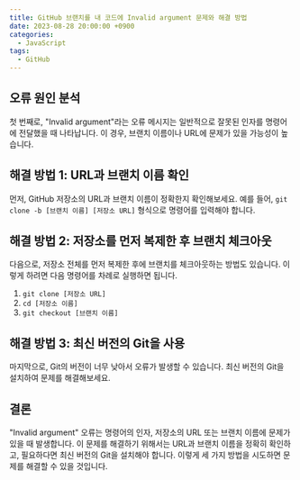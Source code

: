 ```yaml
---
title: GitHub 브랜치를 내 코드에 Invalid argument 문제와 해결 방법
date: 2023-08-28 20:00:00 +0900
categories:
  - JavaScript
tags:
  - GitHub
---
```


## 오류 원인 분석

첫 번째로, "Invalid argument"라는 오류 메시지는 일반적으로 잘못된 인자를 명령어에 전달했을 때 나타납니다. 이 경우, 브랜치 이름이나 URL에 문제가 있을 가능성이 높습니다.

## 해결 방법 1: URL과 브랜치 이름 확인

먼저, GitHub 저장소의 URL과 브랜치 이름이 정확한지 확인해보세요. 예를 들어, `git clone -b [브랜치 이름] [저장소 URL]` 형식으로 명령어를 입력해야 합니다.

## 해결 방법 2: 저장소를 먼저 복제한 후 브랜치 체크아웃

다음으로, 저장소 전체를 먼저 복제한 후에 브랜치를 체크아웃하는 방법도 있습니다. 이렇게 하려면 다음 명령어를 차례로 실행하면 됩니다.

1. `git clone [저장소 URL]`
2. `cd [저장소 이름]`
3. `git checkout [브랜치 이름]`

## 해결 방법 3: 최신 버전의 Git을 사용

마지막으로, Git의 버전이 너무 낮아서 오류가 발생할 수 있습니다. 최신 버전의 Git을 설치하여 문제를 해결해보세요.

## 결론

"Invalid argument" 오류는 명령어의 인자, 저장소의 URL 또는 브랜치 이름에 문제가 있을 때 발생합니다. 이 문제를 해결하기 위해서는 URL과 브랜치 이름을 정확히 확인하고, 필요하다면 최신 버전의 Git을 설치해야 합니다. 이렇게 세 가지 방법을 시도하면 문제를 해결할 수 있을 것입니다.